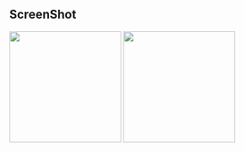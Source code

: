 ## ScreenShot
<div>
<img width="200" src="https://user-images.githubusercontent.com/10572119/73329410-f3c20200-42a0-11ea-83a7-0de80ff4cf7c.gif">
<img width="200" src="https://user-images.githubusercontent.com/10572119/73329413-f6245c00-42a0-11ea-954e-c45470e4212c.gif">
</div>
